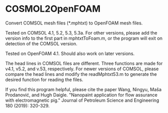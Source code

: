 # COSMOL2OpenFOAM
Convert COMSOL mesh files (*.mphtxt) to OpenFOAM mesh files. 

Tested on COMSOL 4.1, 5.2, 5.3, 5.3a. For other versions, please add the version info to the first part in mphtxtToFoam.m, or the program will exit on detection of the COMSOL version.

Tested on OpenFOAM 4.1. Should also work on later versions.

The head lines in COMSOL files are different. Three functions are made for v4.1, v5.2, and v.53, respectively. For newer versions of COMSOL, please compare the head lines and modify the readMphtxt53.m to generate the desired function for reading the files.

If you find this program helpful, please cite the paper Wang, Ningyu, Maša Prodanović, and Hugh Daigle. "Nanopaint application for flow assurance with electromagnetic pig." Journal of Petroleum Science and Engineering 180 (2019): 320-329.

